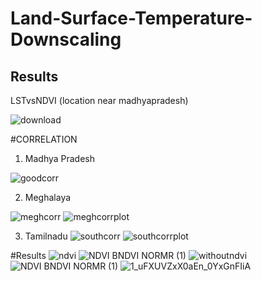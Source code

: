 # Land-Surface-Temperature-Downscaling

## Results

LSTvsNDVI (location near madhyapradesh)

![download](https://github.com/machaudhari/Land-Surface-Temperature-Downscaling/assets/71964698/f06a326e-6923-4a9d-b5d0-ac31191ba70d)


#CORRELATION

1) Madhya Pradesh

![goodcorr](https://github.com/machaudhari/Land-Surface-Temperature-Downscaling/assets/71964698/f69cc7f3-c102-4997-83d5-e016a8dbdf71)

2) Meghalaya

![meghcorr](https://github.com/machaudhari/Land-Surface-Temperature-Downscaling/assets/71964698/19e7504c-3d25-4827-8e54-dc80741b2683)
![meghcorrplot](https://github.com/machaudhari/Land-Surface-Temperature-Downscaling/assets/71964698/05e2ba48-615c-42d1-8a92-6dde51fd682a)

3) Tamilnadu
![southcorr](https://github.com/machaudhari/Land-Surface-Temperature-Downscaling/assets/71964698/62a955f8-ab76-4f9e-998e-7314cd04befe)
![southcorrplot](https://github.com/machaudhari/Land-Surface-Temperature-Downscaling/assets/71964698/508d4f10-99ab-4a6f-908f-41da907af3d3)

#Results
![ndvi](https://github.com/machaudhari/Land-Surface-Temperature-Downscaling/assets/71964698/60b0ec95-9f43-4100-8eab-64c397465942)
![NDVI BNDVI NORMR (1)](https://github.com/machaudhari/Land-Surface-Temperature-Downscaling/assets/71964698/65fd674b-796a-460f-bc9a-f6d13c7b3309)
![withoutndvi](https://github.com/machaudhari/Land-Surface-Temperature-Downscaling/assets/71964698/3b77ab4d-11d7-4b5f-92f7-8218b56ed37d)
![NDVI BNDVI NORMR (1)](https://github.com/machaudhari/Land-Surface-Temperature-Downscaling/assets/71964698/538de5f7-676e-4212-9bb6-82e895d60bda)
![1_uFXUVZxX0aEn_0YxGnFIiA](https://github.com/machaudhari/Land-Surface-Temperature-Downscaling/assets/71964698/ef220929-4935-44c1-896b-e2d8e859cee2)
